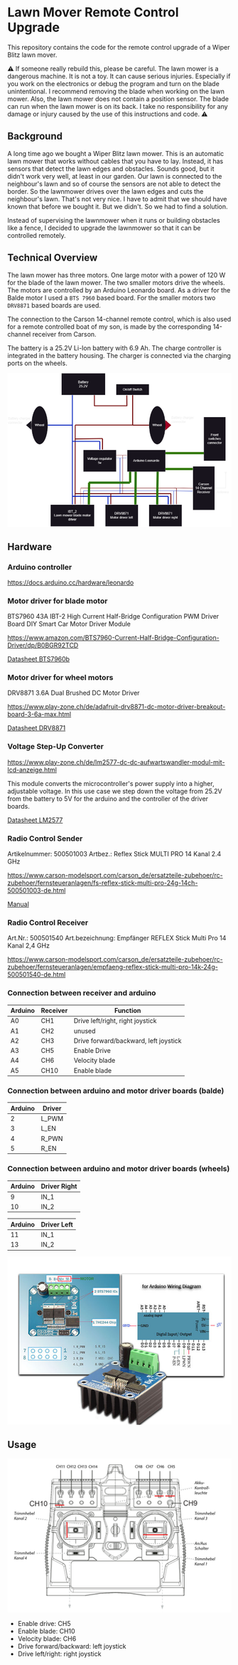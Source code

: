 # Lawn Mover Remote Control Upgrade

This repository contains the code for the remote control upgrade of a Wiper Blitz lawn mover.

⚠️ If someone really rebuild this, please be careful. The lawn mower is a dangerous machine. It is not a toy. It can cause serious injuries. Especially if you work on the electronics or debug the program and turn on the blade unintentional. I recommend removing the blade when working on the lawn mower. Also, the lawn mower does not contain a position sensor. The blade can run when the lawn mower is on its back. I take no responsibility for any damage or injury caused by the use of this instructions and code. ⚠️ 


## Background

A long time ago we bought a Wiper Blitz lawn mower. This is an automatic lawn mower that works without cables that you have to lay. Instead, it has sensors that detect the lawn edges and obstacles. Sounds good, but it didn't work very well, at least in our garden. Our lawn is connected to the neighbour's lawn and so of course the sensors are not able to detect the border. So the lawnmower drives over the lawn edges and cuts the neighbour's lawn. That's not very nice. I have to admit that we should have known that before we bought it. But we didn't. So we had to find a solution.

Instead of supervising the lawnmower when it runs or building obstacles like a fence, I decided to upgrade the lawnmower so that it can be controlled remotely.

## Technical Overview

The lawn mower has three motors. One large motor with a power of 120 W for the blade of the lawn mower. The two smaller motors drive the wheels. The motors are controlled by an Arduino Leonardo board. As a driver for the Balde motor I used a `BTS 7960` based board. For the smaller motors two `DRV8871` based boards are used.

The connection to the Carson 14-channel remote control, which is also used for a remote controlled boat of my son, is made by the corresponding 14-channel receiver from Carson.

The battery is a 25.2V Li-Ion battery with 6.9 Ah. The charge controller is integrated in the battery housing. The charger is connected via the charging ports on the wheels.

![Overview](resources/overview.drawio.png)

## Hardware

### Arduino controller

https://docs.arduino.cc/hardware/leonardo

### Motor driver for blade motor

BTS7960 43A IBT-2 High Current Half-Bridge Configuration PWM Driver Board DIY Smart Car Motor Driver Module

https://www.amazon.com/BTS7960-Current-Half-Bridge-Configuration-Driver/dp/B0BGR92TCD

[Datasheet BTS7960b](resources/datasheet-bts7960b.pdf)

### Motor driver for wheel motors

DRV8871 3.6A Dual Brushed DC Motor Driver

https://www.play-zone.ch/de/adafruit-drv8871-dc-motor-driver-breakout-board-3-6a-max.html

[Datasheet DRV8871](resources/datasheet-DRV8871.pdf)

### Voltage Step-Up Converter

https://www.play-zone.ch/de/lm2577-dc-dc-aufwartswandler-modul-mit-lcd-anzeige.html

This module converts the microcontroller's power supply into a higher, adjustable voltage. In this use case we step down the voltage from 25.2V from the battery to 5V for the arduino and the controller of the driver boards.

[Datasheet LM2577](resources/datasheet-LM2577.pdf)

### Radio Control Sender

Artikelnummer: 500501003
Artbez.: Reflex Stick MULTI PRO 14 Kanal 2.4 GHz

https://www.carson-modelsport.com/carson_de/ersatzteile-zubehoer/rc-zubehoer/fernsteueranlagen/fs-reflex-stick-multi-pro-24g-14ch-500501003-de.html

[Manual](resources/manual-ReflexStickMultiPro14.pdf)

### Radio Control Receiver

Art.Nr.: 500501540
Art.bezeichnung: Empfänger REFLEX Stick Multi Pro 14 Kanal 2,4 GHz

https://www.carson-modelsport.com/carson_de/ersatzteile-zubehoer/rc-zubehoer/fernsteueranlagen/empfaeng-reflex-stick-multi-pro-14k-24g-500501540-de.html

### Connection between receiver and arduino

| Arduino | Receiver | Function                              |
| ------- | -------- | ------------------------------------- |
| A0      | CH1      | Drive left/right, right joystick      |
| A1      | CH2      | unused                                |
| A2      | CH3      | Drive forward/backward, left joystick |
| A3      | CH5      | Enable Drive                          |
| A4      | CH6      | Velocity blade                        |
| A5      | CH10     | Enable blade                          |

### Connection between arduino and motor driver boards (balde)

| Arduino | Driver |
| ------- | ------ |
| 2       | L_PWM  |
| 3       | L_EN   |
| 4       | R_PWN  |
| 5       | R_EN   |

### Connection between arduino and motor driver boards (wheels)

| Arduino | Driver Right |
| ------- | ------ |
| 9       | IN_1  |
| 10       | IN_2   |

| Arduino | Driver Left |
| ------- | ------ |
| 11      | IN_1  |
| 13       | IN_2   |

![Motor driver for blade motor](resources/7960-connections.jpg)

## Usage

![Radio control usage](resources/radio-control-usage.png)

- Enable drive: CH5
- Enable blade: CH10
- Velocity blade: CH6
- Drive forward/backward: left joystick
- Drive left/right: right joystick
